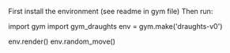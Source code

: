 First install the environment (see readme in gym file)
Then run:

import gym
import gym_draughts
env = gym.make('draughts-v0')

env.render()
env.random_move()
